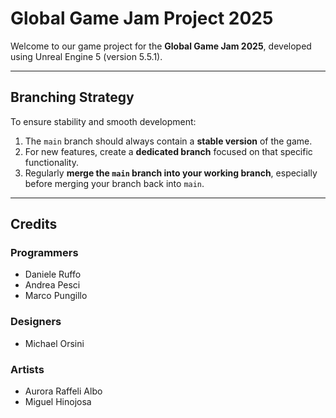 # Global Game Jam Project 2025

Welcome to our game project for the **Global Game Jam 2025**, developed using Unreal Engine 5 (version 5.5.1).

---

## Branching Strategy

To ensure stability and smooth development:
1. The `main` branch should always contain a **stable version** of the game.
2. For new features, create a **dedicated branch** focused on that specific functionality.
3. Regularly **merge the `main` branch into your working branch**, especially before merging your branch back into `main`.

---

## Credits

### Programmers
- Daniele Ruffo  
- Andrea Pesci  
- Marco Pungillo  

### Designers
- Michael Orsini  

### Artists
- Aurora Raffeli Albo  
- Miguel Hinojosa  
